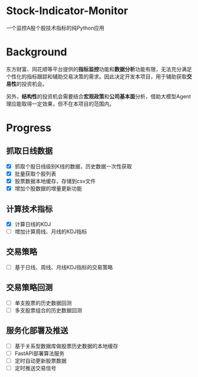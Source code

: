 # Stock-Indicator-Monitor

一个监控A股个股技术指标的纯Python应用

# Background
东方财富、同花顺等平台提供的**指标监控**功能和**数据分析**功能有限，无法充分满足个性化的指标跟踪和辅助交易决策的需求。因此决定开发本项目，用于辅助获取**交易性**的投资机会。

另外，**结构性**的投资机会需要结合**宏观政策**和**公司基本面**分析，借助大模型Agent理应能取得一定效果，但不在本项目的范围内。

# Progress
## 抓取日线数据
- [x] 抓取个股日线级别K线的数据，历史数据一次性获取
- [x] 批量获取个股列表
- [x] 股票数据本地缓存，存储到csv文件
- [x] 增加个股数据的增量更新功能
## 计算技术指标
- [x] 计算日线的KDJ
- [ ] 增加计算周线、月线的KDJ指标
## 交易策略
- [ ] 基于日线、周线、月线KDJ指标的交易策略
## 交易策略回测
- [ ] 单支股票的历史数据回测
- [ ] 多支股票组合的历史数据回测
## 服务化部署及推送
- [ ] 基于关系型数据库做股票历史数据的本地缓存
- [ ] FastAPI部署算法服务
- [ ] 定时自动更新股票数据
- [ ] 定时推送交易信号
